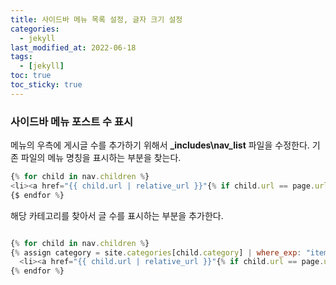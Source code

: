 ```yaml
---
title: 사이드바 메뉴 목록 설정, 글자 크기 설정
categories:
  - jekyll
last_modified_at: 2022-06-18
tags:
  - [jekyll]
toc: true
toc_sticky: true
---
```


### 사이드바 메뉴 포스트 수 표시

메뉴의 우측에 게시글 수를 추가하기 위해서 **_includes\nav_list** 파일을 수정한다.
기존 파일의 메뉴 명칭을 표시하는 부분을 찾는다.  

```javascript
{% for child in nav.children %}
<li><a href="{{ child.url | relative_url }}"{% if child.url == page.url %} class="active"{% endif %}>{{ child.title }}</a></li>
{$ endfor %}
```
해당 카테고리를 찾아서 글 수를 표시하는 부분을 추가한다.

```javascript

{% for child in nav.children %}
{% assign category = site.categories[child.category] | where_exp: "item", "item.hidden != true" %}
  <li><a href="{{ child.url | relative_url }}"{% if child.url == page.url %} class="active"{% endif %}>{{ child.title }} ({{ category.size }})</a></li>
{% endfor %}

```


